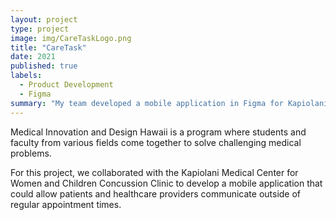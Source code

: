 ```yaml
---
layout: project
type: project
image: img/CareTaskLogo.png
title: "CareTask"
date: 2021
published: true
labels:
  - Product Development
  - Figma
summary: "My team developed a mobile application in Figma for Kapiolani Medical Center for Women and Children to improve consistency and collaboration among patients and healthcare providers."
---
```


Medical Innovation and Design Hawaii is a program where students and faculty from various fields come together to solve challenging medical problems. 

For this project, we collaborated with the Kapiolani Medical Center for Women and Children Concussion Clinic to develop a mobile application that could allow patients and healthcare providers communicate outside of regular appointment times. 

